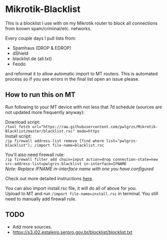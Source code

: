 # Mikrotik-Blacklist
This is a blocklist I use with on my Mikrotik router to block all connections from known spam/criminal/etc. networks.

Every couple days I pull lists from:
- Spamhaus (DROP & EDROP)
- dShield  
- blacklist.de (all.txt)
- Feodo

and reformat it to allow automatic import to MT routers. This is automated process so if you see errors in the final list open an issue please.

## How to run this on MT
Run following to your MT device with not less that 7d schedule (sources are not updated more frequently anyway):  

Download script:  
`/tool fetch url="https://raw.githubusercontent.com/pwlgrzs/Mikrotik-Blacklist/master/blacklist.rsc" mode=https`  
Install script:  
`/ip firewall address-list remove [find where list="pwlgrzs-blacklist"]; /import file-name=blacklist.rsc`

You'll also need firewall rule:  
`/ip firewall filter add chain=input action=drop connection-state=new src-address-list=pwlgrzs-blacklist in-interface=IFNAME`  
*Note: Replace IFNAME in-interface name with one you have configured*

Check out more detailed instructions [here](https://pawelgrzes.pl/security/mikrotik-blocking-unwanted-connections-with-external-ip-list/).

You can also import install.rsc file, it will do all of above for you.  
Upload to MT and run `/import file-name=install.rsc` in terminal. You still need to manually add firewall rule.

## TODO
 - Add more sources.
 - https://s3.i02.estaleiro.serpro.gov.br/blocklist/blocklist.txt
